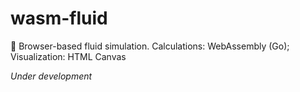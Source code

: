 # wasm-fluid

🌊 Browser-based fluid simulation. Calculations: WebAssembly (Go); Visualization: HTML Canvas

_Under development_
